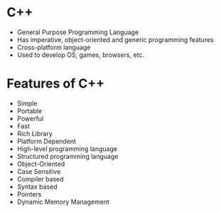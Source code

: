 # C++

- General Purpose Programming Language
- Has imperative, object-oriented and generic programming features
- Cross-platform language
- Used to develop OS, games, browsers, etc.

# Features of C++

- Simple
- Portable
- Powerful
- Fast
- Rich Library
- Platform Dependent
- High-level programming language
- Structured programming language
- Object-Oriented
- Case Sensitive
- Compiler based
- Syntax based
- Pointers
- Dynamic Memory Management
